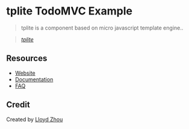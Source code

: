 # tplite TodoMVC Example

> tplite is a component based on micro javascript template engine..


> _[tplite](https://github.com/lloydzhou/tplite)_


## Resources

- [Website](https://github.com/lloydzhou/tplite)
- [Documentation](https://github.com/lloydzhou/tplite/blob/master/README.md)
- [FAQ](https://github.com/lloydzhou/tplite/issues)


## Credit

Created by [Lloyd Zhou](https://github.com/lloydzhou)

